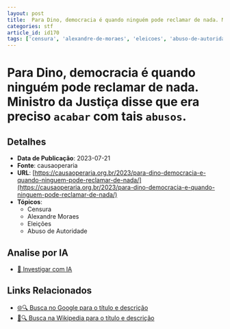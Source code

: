 ```yaml
---
layout: post
title:  Para Dino, democracia é quando ninguém pode reclamar de nada. Ministro da Justiça disse que era preciso `acabar` com tais `abusos`.
categories: stf
article_id: id170
tags: ['censura', 'alexandre-de-moraes', 'eleicoes', 'abuso-de-autoridade']
---
```


# Para Dino, democracia é quando ninguém pode reclamar de nada. Ministro da Justiça disse que era preciso `acabar` com tais `abusos`.

## Detalhes
- **Data de Publicação**: 2023-07-21
- **Fonte**: causaoperaria
- **URL**: [https://causaoperaria.org.br/2023/para-dino-democracia-e-quando-ninguem-pode-reclamar-de-nada/](https://causaoperaria.org.br/2023/para-dino-democracia-e-quando-ninguem-pode-reclamar-de-nada/)
- **Tópicos**:
  - Censura
  - Alexandre Moraes
  - Eleições
  - Abuso de Autoridade

## Analise por IA
- [🤖 Investigar com IA](https://www.perplexity.ai/search?q=%22not%C3%ADcia%20artigo%20Brasil%22%20Para%20Dino%2C%20democracia%20%C3%A9%20quando%20ningu%C3%A9m%20pode%20reclamar%20de%20nada.%20Ministro%20da%20Justi%C3%A7a%20disse%20que%20era%20preciso%20%60acabar%60%20com%20tais%20%60abusos%60.%20causaoperaria%202023-07-21)

## Links Relacionados
- [🌐🔍 Busca no Google para o título e descrição](https://www.google.com/search?q=%22not%C3%ADcia%20artigo%20Brasil%22%20Para%20Dino%2C%20democracia%20%C3%A9%20quando%20ningu%C3%A9m%20pode%20reclamar%20de%20nada.%20Ministro%20da%20Justi%C3%A7a%20disse%20que%20era%20preciso%20%60acabar%60%20com%20tais%20%60abusos%60.%20causaoperaria%202023-07-21)
- [📖🔍 Busca na Wikipedia para o título e descrição](https://pt.wikipedia.org/w/index.php?search=%22not%C3%ADcia%20artigo%20Brasil%22%20Para%20Dino%2C%20democracia%20%C3%A9%20quando%20ningu%C3%A9m%20pode%20reclamar%20de%20nada.%20Ministro%20da%20Justi%C3%A7a%20disse%20que%20era%20preciso%20%60acabar%60%20com%20tais%20%60abusos%60.%20causaoperaria%202023-07-21)

